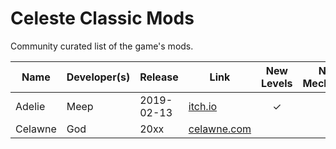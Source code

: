 # Celeste Classic Mods
Community curated list of the game's mods.

Name | Developer(s) | Release | Link | New Levels |	New Mechanics |	New Theme |	New Music |	New Physics
--- | --- | --- | --- | :---: | :---: | :---: | :---: | :---: 
Adelie | Meep |  2019-02-13 | [itch.io](https://meepmoop.itch.io/adelie) | ✓ | | | |
Celawne| God  | 20xx        | [celawne.com](https://google.com/h)        |   | | | |
